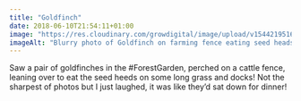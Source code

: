 ```yaml
---
title: "Goldfinch"
date: 2018-06-10T21:54:11+01:00
image: "https://res.cloudinary.com/growdigital/image/upload/v1544219516/goldfinch-42718031621.jpg"
imageAlt: "Blurry photo of Goldfinch on farming fence eating seed heads"
---
```


Saw a pair of goldfinches in the #ForestGarden, perched on a cattle fence, leaning over to eat the seed heeds on some long grass and docks! Not the sharpest of photos but I just laughed, it was like they’d sat down for dinner!
